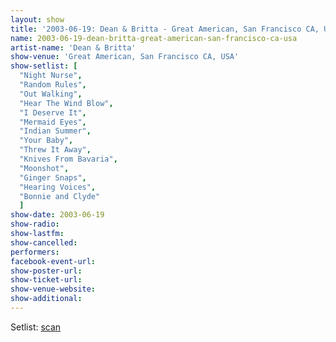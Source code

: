 ```yaml
---
layout: show
title: '2003-06-19: Dean & Britta - Great American, San Francisco CA, USA'
name: 2003-06-19-dean-britta-great-american-san-francisco-ca-usa
artist-name: 'Dean & Britta'
show-venue: 'Great American, San Francisco CA, USA'
show-setlist: [
  "Night Nurse",
  "Random Rules",
  "Out Walking",
  "Hear The Wind Blow",
  "I Deserve It",
  "Mermaid Eyes",
  "Indian Summer",
  "Your Baby",
  "Threw It Away",
  "Knives From Bavaria",
  "Moonshot",
  "Ginger Snaps",
  "Hearing Voices",
  "Bonnie and Clyde"
  ]
show-date: 2003-06-19
show-radio: 
show-lastfm: 
show-cancelled: 
performers: 
facebook-event-url: 
show-poster-url: 
show-ticket-url: 
show-venue-website: 
show-additional: 
---
```


Setlist: <a href="http://www.ifpthendirt.com/setlists/db6.19.03.html">scan</a>